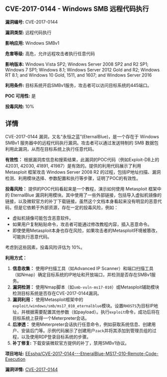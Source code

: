 ## CVE-2017-0144 - Windows SMB 远程代码执行

**漏洞编号:** CVE-2017-0144

**漏洞类型:** 远程代码执行

**影响应用:** Windows SMBv1

**危害等级:** 高危，允许远程攻击者执行任意代码

**影响版本:** Windows Vista SP2; Windows Server 2008 SP2 and R2 SP1; Windows 7 SP1; Windows 8.1; Windows Server 2012 Gold and R2; Windows RT 8.1; and Windows 10 Gold, 1511, and 1607; and Windows Server 2016

**利用条件:** 目标系统开启SMBv1服务，攻击者可以访问目标系统的445端口。

**POC 可用性:** 是

**投毒风险:** 10%

## 详情

CVE-2017-0144 漏洞，又名“永恒之蓝”(EternalBlue)，是一个存在于 Windows SMBv1 服务器中的远程代码执行漏洞。攻击者可以通过发送特制的 SMB 数据包利用此漏洞，从而在目标系统上执行任意代码。 

**有效性：**
根据漏洞库信息和搜索结果，此漏洞的POC代码（例如Exploit-DB上的42031, 42030, 41891, 41987）是有效的。提供的利用代码展示了利用 Metasploit 框架攻击 Windows Server 2008 R2 的过程，包括IP地址扫描、漏洞检测、利用模块选择、参数配置和执行等步骤，证明了POC的有效性。

**投毒风险：**
提供的POC代码看起来是一个教程，演示如何使用 Metasploit 框架中的 EternalBlue 漏洞利用模块。其中使用了一些外部链接，包括导入虚拟机镜像的链接，以及微软官方的补丁下载链接。虽然这个文档本身看起来没有明显的恶意代码，但是它依赖于外部资源，存在一定的投毒风险，例如：
*   虚拟机镜像可能包含恶意软件。
*   如果用户复制粘贴命令，攻击者可能通过修改教程内容，插入恶意命令。
*   即使使用Metasploit本身也存在风险，如果攻击者的Metasploit环境被篡改，可能执行恶意代码。

考虑到这些因素，投毒风险评估为 10%。

**利用方式：**
1.  **信息收集：** 使用IP扫描工具（如Advanced IP Scanner）和端口扫描工具（如Nmap）确定目标系统的IP地址和开放端口，并检测是否存在SMBv1服务。
2.  **漏洞检测：** 使用Nmap脚本（如`smb-vuln-ms17-010`）或Metasploit辅助模块检测目标系统是否存在CVE-2017-0144漏洞。
3.  **漏洞利用：** 使用Metasploit框架中的`exploit/windows/smb/ms17_010_eternalblue`模块。设置`RHOSTS`为目标IP地址，并根据需要配置其他参数（如payload）。执行`exploit`命令，成功后将在目标系统上获得一个Meterpreter会话。
4.  **后渗透：** 使用Meterpreter会话执行任意命令，例如获取系统信息、创建用户、安装后门等。示例代码展示了创建用户`zack`并将其添加到管理员组的过程，以及使用RDP登录目标系统的步骤。
5.  **补丁修复:** 下载安装微软官方提供的补丁，禁用SMBv1协议。

**项目地址:** [EEsshq/CVE-2017-0144---EtneralBlue-MS17-010-Remote-Code-Execution](https://github.com/EEsshq/CVE-2017-0144---EtneralBlue-MS17-010-Remote-Code-Execution)

**漏洞详情:** [CVE-2017-0144](https://nvd.nist.gov/vuln/detail/CVE-2017-0144)